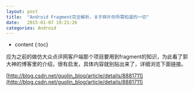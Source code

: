 ```yaml
---
layout: post
title:  "Android Fragment完全解析，关于碎片你所需知道的一切"
date:   2015-01-07 19:21:26
categories: Android
---
```


* content
{:toc}


应为之前的做仿大众点评网客户端那个项目要用到fragment的知识，为此看了郭大神的博客里的介绍，很有启发，具体内容就别贴出来了，详细浏览下面链接。

[http://blog.csdn.net/guolin_blog/article/details/8881711](http://blog.csdn.net/guolin_blog/article/details/8881711)


